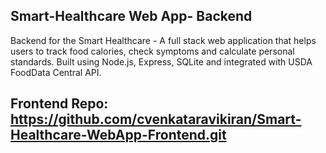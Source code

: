 Smart-Healthcare Web App- Backend 
---------------------------------------------------------------------------------------------------------------------------------------------------------------------------------------------
Backend for the Smart Healthcare - A full stack web application that helps users to track food calories, check symptoms and calculate personal standards. Built using Node.js, Express, SQLite and integrated with USDA FoodData Central API.

Frontend Repo: https://github.com/cvenkataravikiran/Smart-Healthcare-WebApp-Frontend.git
---------------------------------------------------------------------------------------------------------------------------------------------------------------------------------------------
